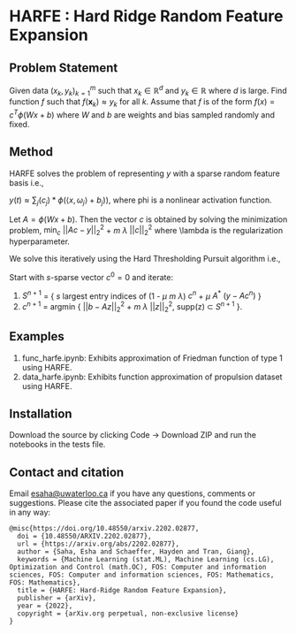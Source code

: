 # HARFE : Hard Ridge Random Feature Expansion
## Problem Statement

Given data $(x_k,y_k)_{k=1}^m$ such that $x_k\in\mathbb{R}^d$ and $y_k\in\mathbb{R}$ where $d$ is large. 
Find function $f$ such that $f(\mathbf{x}_k)\approx y_k$ for all $k$.
Assume that $f$ is of the form $f(x) = c^T \phi(Wx+b)$ where $W$ and $b$ are weights and bias sampled randomly and fixed.

## Method

HARFE solves the problem of representing $y$ with a sparse random feature basis i.e.,
    
$y(t) \approx \sum_j (c_j) * \phi(\langle x,\omega_j\rangle + b_j))$, where phi is a nonlinear activation function. 
    
Let $A = \phi(Wx+b)$. Then the vector $c$ is obtained by solving the minimization problem,
$\min_c$ $||Ac-y||_2^2$ + $m$ $\lambda$ $||c||_2^2$
where \lambda is the regularization hyperparameter.
    
We solve this iteratively using the Hard Thresholding Pursuit algorithm i.e.,

Start with $s$-sparse vector $c^0 = 0$ and iterate:
    
1. $S^{n+1}$ = { $s$ largest entry indices of (1 - $\mu$ $m$ $\lambda$) $c^n$ + $\mu$ $A^{*}$ $(y - A c^n)$ }
2. $c^{n+1}$ = argmin { $||b - Az||_2^2$ + $m$ $\lambda$ $||z||_2^2$, supp(z) $\subset$ $S^{n+1}$ }.


## Examples

1. func_harfe.ipynb: Exhibits approximation of Friedman function of type 1 using HARFE.
2. data_harfe.ipynb: Exhibits function approximation of propulsion dataset using HARFE.

## Installation

Download the source by clicking Code -> Download ZIP and run the notebooks in the tests file.

## Contact and citation

Email esaha@uwaterloo.ca if you have any questions, comments or suggestions. Please cite the associated paper if you found the code useful in any way:

    @misc{https://doi.org/10.48550/arxiv.2202.02877,
      doi = {10.48550/ARXIV.2202.02877},
      url = {https://arxiv.org/abs/2202.02877},
      author = {Saha, Esha and Schaeffer, Hayden and Tran, Giang},
      keywords = {Machine Learning (stat.ML), Machine Learning (cs.LG), Optimization and Control (math.OC), FOS: Computer and information sciences, FOS: Computer and information sciences, FOS: Mathematics, FOS: Mathematics},
      title = {HARFE: Hard-Ridge Random Feature Expansion},
      publisher = {arXiv},
      year = {2022},
      copyright = {arXiv.org perpetual, non-exclusive license}
    }
